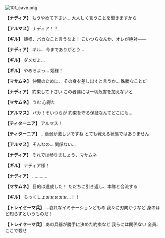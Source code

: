 
![101_cave.png](../images/backgrounds/101_cave.png)

**【ナディア】**
もうやめて下さい…
大人しく言うことを聞きますから

**【アルマス】**
ナディア！？

**【ギル】**
姫様、バカなこと言うなよ！
こいつらなんか、オレが絶対――

**【ナディア】**
ギル…
今までありがとう…

**【ギル】**
ダメだよ…

**【ギル】**
やめろよっ…
姫様！

**【マサムネ】**
仲間のために、
その身を差し出すと言うか…
殊勝なことだ

**【ナディア】**
約束して下さい
この者達には一切危害を加えないと

**【マサムネ】**
うむ
心得た

**【アルマス】**
バカ！そいつらが
約束を守る保証なんてどこにも…

**【ティターニア】**
アルマス！

**【ティターニア】**
…衰弱が激しいですね
とても戦える状態ではありません

**【アルマス】**
そんなの…
関係ない…

**【ナディア】**
それでは参りましょう、マサムネ

**【ギル】**
ナディア様！

**【ナディア】**
…………

**【マサムネ】**
目的は達成した！
ただちに引き返し、本隊と合流する

**【ギル】**
ちっくしょぉぉぉぉぉ…！！

**【トレイセーマ兵】**
…哀れなイミテーションどもめ
我々に刃向かうなど
身のほど知らずというものだ！

**【トレイセーマ兵】**
あの兵器が勝手に決めた約束など
我らには関係ない
全員、ここで殺せ